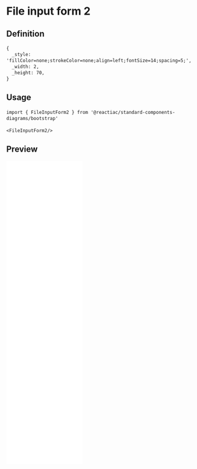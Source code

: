 # File input form 2

## Definition

```
{
  _style: 'fillColor=none;strokeColor=none;align=left;fontSize=14;spacing=5;',
  _width: 2,
  _height: 70,
}
```

## Usage

```
import { FileInputForm2 } from '@reactiac/standard-components-diagrams/bootstrap'

<FileInputForm2/>
```

## Preview

<img src="./file-input-form-2.png" width="200"/>
